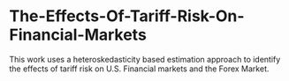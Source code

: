# The-Effects-Of-Tariff-Risk-On-Financial-Markets
This work uses a heteroskedasticity based estimation approach to identify the effects of tariff  risk on U.S. Financial markets and the Forex Market.
